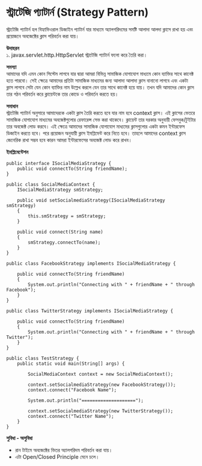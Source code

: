 # স্ট্রাটেজি প্যাটার্ন (Strategy Pattern)               
স্ট্রাটেজি প্যাটার্ন হল বিহ্যাভিওরাল ডিজাইন প্যাটার্ন যার মাধ্যমে অ্যালগরিদমের সমষ্টি আলাদা আলদা ক্লাসে রাখা হয় এবং প্রয়োজনে অবজেক্টের ক্লাস পরিবর্তন করা যায়।                         
  
**উদাহরন**                    
১. javax.servlet.http.HttpServlet স্ট্রাটেজি প্যাটার্ন ফলো করে তৈরি করা।      

**সমস্যা**         
আমাদের যদি এমন কোন সিস্টেম লাগবে যার দ্বারা আমরা বিভিন্ন সামাজিক যোগাযোগ মাধ্যমে কোন ব্যাক্তির সাথে কানেক্ট হতে পারবো। সেই ক্ষেত্রে আমাদের প্রতিটা সামাজিক মাধ্যমের জন্য আলাদা আলাদা ক্লাস বানানো লাগবে এবং একটা ক্লাস লাগবে সেটা যেন কোন ব্যাক্তির নাম উল্লেখ করলে যেন তার সাথে কানেক্ট হয়ে যায়। তখন যদি আমাদের কোন ক্লাস তার গঠন পরিবর্তন করে ক্লায়েন্টকে তার কোডে ও পরিবর্তন করতে হয়।       
     
**সমাধান**                                     
স্ট্রাটেজি প্যাটার্ন অনুসারে আমাদেরকে একটা ক্লাস তৈরি করতে হবে যার নাম হবে context ক্লাস। এই ক্লাসের ভেতরে সামাজিক যোগাযোগ মাধ্যমের অবজেক্টগুলোর রেফারেন্স সেভ করা থাকেবে। ক্লায়েন্ট তার দরকার অনুযায়ী ফেসবুক/টুইটার তার অবজেক্ট লোড করবে। এই ক্ষেত্রে আমাদের সামাজিক যোগাযোগ মাধ্যমের ক্লাসগুলোর একটা কমন ইন্টারফেস ডিজাইন করতে হবে। পরে প্রয়োজন অনুযায়ী ক্লাস ইমপ্লিমেন্ট করে নিতে হবে। তাহলে আমাদের context ক্লাস জেনেরিক রাখা সম্ভব হবে কারন আমরা ইন্টারফেসের অবজেক্ট লোড করে রাখব।                

**ইমপ্লিমেন্টেশন**               
```
public interface ISocialMediaStrategy {
    public void connectTo(String friendName);
}
```

```
public class SocialMediaContext {
    ISocialMediaStrategy smStrategy;

    public void setSocialmediaStrategy(ISocialMediaStrategy smStrategy)
    {
        this.smStrategy = smStrategy;
    }

    public void connect(String name)
    {
        smStrategy.connectTo(name);
    }
}
```

```
public class FacebookStrategy implements ISocialMediaStrategy {

    public void connectTo(String friendName)
    {
        System.out.println("Connecting with " + friendName + " through Facebook");
    }
}
```

```
public class TwitterStrategy implements ISocialMediaStrategy {

    public void connectTo(String friendName)
    {
        System.out.println("Connecting with " + friendName + " through Twitter");
    }
}
```

```
public class TestStrategy {
    public static void main(String[] args) {

        SocialMediaContext context = new SocialMediaContext();

        context.setSocialmediaStrategy(new FacebookStrategy());
        context.connect("Facebook Name");

        System.out.println("====================");

        context.setSocialmediaStrategy(new TwitterStrategy());
        context.connect("Twitter Name");
    }
}
```

**সুবিধা - অসুবিধা**             
* রান টাইমে অবজেক্টের ভিতর অ্যালগরিদম পরিবর্তন করা যায়।         
* এটা Open/Closed Principle মেনে চলে।     